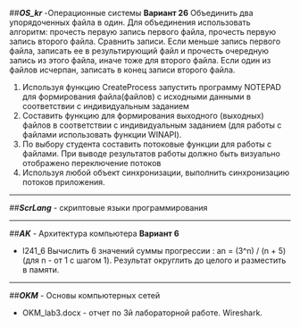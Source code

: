 ##**_OS_kr_** -Операционные системы 
**Вариант 26**
Объединить два упорядоченных файла в один. Для объединения использовать алгоритм: прочесть первую запись первого файла, прочесть первую запись второго файла. Сравнить записи. Если меньше запись первого файла, записать ее в результирующий файл и прочесть очередную запись из этого файла, иначе тоже для второго файла. Если один из файлов исчерпан, записать в конец записи второго файла.  

1. Используя функцию CreateProcess запустить программу NOTEPAD для формирования файла(файлов) с исходными данными в соответствии с индивидуальным заданием
2. Составить функцию для формирования выходного (выходных) файлов в соответствии с индивидуальным заданием (для работы с файлами использовать функции WINAPI).
3. По выбору студента составить потоковые функции для работы с файлами. При выводе результатов работы должно быть визуально отображено переключение потоков
4. Используя любой объект синхронизации, выполнить синхронизацию потоков приложения.
  

---  
##**_ScrLang_** - скриптовые языки программирования 
  

---  
##**_AK_** - Архитектура компьютера 
**Вариант 6**
*	l241_6 Вычислить 6 значений суммы прогрессии : 
an = (3^n) / (n + 5)(для  n - от 1 с шагом 1).  Результат округлить до целого и разместить в памяти.  
  
  
---  
##**_OKM_** - Основы компьютерных сетей
*	OKM_lab3.docx - отчет по 3й лабораторной работе. Wireshark.